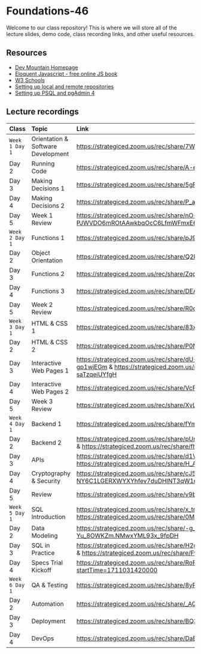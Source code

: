 # Foundations-46

Welcome to our class repository! This is where we will store all of the lecture slides, demo code, class recording links, and other useful resources.


## Resources

 - [Dev Mountain Homepage](https://ed.devmountain.com/)
 - [Eloquent Javascript - free online JS book](https://eloquentjavascript.net/)
 - [W3 Schools](https://www.w3schools.com/js/default.asp)
 - [Setting up local and remote repositories](https://strategiced.zoom.us/rec/share/V_cu70TfrRDC7dYEZ8TnqemIsUmLAXG7nh17DMiq0hTYX9HhYOgMXKQAOSQV-wwk.L-QOkNOisaO_Fop_)
 - [Setting up PSQL and pgAdmin 4](https://www.youtube.com/watch?v=qyDnO2IoZ2U&ab_channel=BradyBott)


## Lecture recordings

| Class | Topic     | Link                |
| :-------- | :------- | :------------------------- |
| `Week 1 Day 1` | Orientation & Software Development | https://strategiced.zoom.us/rec/share/7WjhgxE_nRrlL1uR6mHcvOKYOhWpkE3iYdQAlX3WdN2MLnpbrJ5d3Y9u1dwFEXFb.MA-SfMfS483DuluY |
| Day 2 | Running Code | https://strategiced.zoom.us/rec/share/A-enRf55X4NnGajykCm-tazF_bvLwRr3ZPKmLs4MIDVW7hLcifmrGr2dnJKUimyi.hhJhPGljQgTvsWsH |
| Day 3 | Making Decisions 1 | https://strategiced.zoom.us/rec/share/5gP3-rIAXD3tzry69jf_JrTJ64zEE004e8mKv-LgJ3qqQLfH2Rp3iz5_0Gg07Ac6.Q1rF3c8tgVdYSDVC |
| Day 4 | Making Decisions 2 | https://strategiced.zoom.us/rec/share/P_aJqLRUY-hmiPTnYSlLpdRAXh-LevuOB1_OUf2IQFoQ9KfJvNuII3iInNKoUlUK.5GzWBQY1NhdGtNJI |
| Day 5 | Week 1 Review | https://strategiced.zoom.us/rec/share/nO-JR5-cmKkgd--cb5EUddljMNrsb1-PJWVDO6mROtAAwkbqOcC6LfmWFmxE653M.rqVdkPKUsNbBFkGv |
| `Week 2 Day 1` | Functions 1 | https://strategiced.zoom.us/rec/share/pJ9EF8YVr6pS2fm6Z9FLFqqglIFyDoXkuGxmnOhrZtVFqShIBZIHjaYg3XMXQM0L.O_sRBDtL6OXqC4aQ |
| Day 2 | Object Orientation | https://strategiced.zoom.us/rec/share/Q2kKPnq5_cf2FFEeOo6Luuq5a95Xiz6QOA-dL5IrRLr3xoEoPC6-QXuFwvOndM_X.Ig_Tq9iLRada79xu |
| Day 3 | Functions 2 | https://strategiced.zoom.us/rec/share/ZqdkotgiaAC1l2vJiScJ-e0gsqWef_ucsODo_497Pp698q4nHU7k1qCx8NnrCrsU.0y2uR099T-tdwasT |
| Day 4 | Functions 3 | https://strategiced.zoom.us/rec/share/DEAmBniI9xDoQAI2yvL9BwbrSsVRof0KZkwPZAI-glwiEcS8WzPBeVXZAf0PpHnL.TSKpTo01u16iZqid |
| Day 5 | Week 2 Review | https://strategiced.zoom.us/rec/share/R0q88tkrqwuTFGs41hZIb7nwcU_j13OrC0mEsugBYCGMl9IxT9SeCtp7V4ecbh7G.UP5ay_uadY4O-EVQ |
| `Week 3 Day 1` | HTML & CSS 1 | https://strategiced.zoom.us/rec/share/83xwfQ5wdO_UWNOUsVKglkg5FvokBW2F1ZQt24NsgUIb9vdIwEwt6o8xwjE1auU.fGCFfQqseNSqBadd |
| Day 2 | HTML & CSS 2 | https://strategiced.zoom.us/rec/share/P0Nrwog25nB_N_S6f-M4FcmLg-wtj4k7_g5dzE4FOVfgZN16-aZUo9X5E0K_v-cz.Vjvs3P-LhQWkfpXF |
| Day 3 | Interactive Web Pages 1 | https://strategiced.zoom.us/rec/share/dU-XGZ5jHM1YtON7KoWgWbZSYokj3i2RrHZ7GzAF2OzXuw_mylzRXS2ZtglDLwzo.WK4BCBP-gp1wjEGm & https://strategiced.zoom.us/rec/share/loCNvD5q01TYs6-rNw_L3g0lkalHqHsyz_63_uRAEkUV_nJW7_XyY86_5xm8wYwL.AaR-saTzqeiUYfgH|
| Day 4 | Interactive Web Pages 2 | https://strategiced.zoom.us/rec/share/VcR_l82xSqF9XCpTc4XuqTny04mdy3UxXzZsCvBVtSSJZwQeB7uuK4x9dSlKSw.UbOtCuXt3h2a7X2C |
| Day 5 | Week 3 Review | https://strategiced.zoom.us/rec/share/XvLj9IeqM9V7-wkSYGCg34g99jRD03YvrSjVNKcl417rwHJ7cd2BVJZW7Q7dgwNZ.ID7ulPq5cm200cCV |
| `Week 4 Day 1` | Backend 1 | https://strategiced.zoom.us/rec/share/fYmVzHM1dXJzs19y2fVDwnu409lzENEQTwJI1YyhqVeKMunLvkKgKi6RQNb-41fG.t2jFqblORs0JOjA2 |
| Day 2 | Backend 2 | https://strategiced.zoom.us/rec/share/pUrA42DUcrh8EdyJYP0IoqcY9wQbDtRnJZo1XFuhtwAWMCyP8zvnaPnTcXoDE5JI.kfxPs2TV1MPTS-4F & https://strategiced.zoom.us/rec/share/fhMPI6vA_9uOGRr_vgGgA_8aoj7kFrfBXypv3mWVQ-pI-51guFhHdehlAVgDFrc7.9Nyq6tsEWc1VERMJ |
| Day 3 | APIs | https://strategiced.zoom.us/rec/share/d1VyRHuuMkINFcOt9GCtTCBwfDP5xI-1VWFZZgI-NIHQkQcujjaEOTvtSS8VFe_q.I-oTQamtHqZXqWA6 & https://strategiced.zoom.us/rec/share/H_APO1sM7Zgr6VLYdzh7_mvi0keUqoROlANL2mJypcabJFstUAEBBPIM8dr6_u5R.kNrNp2yM8bnHTqUS |
| Day 4 | Cryptography & Security | https://strategiced.zoom.us/rec/share/cJ5Vuk_LyuPWWDEi2w0HuPUT3vAi-NY6C1LGERXWYXYhfev7duDHlNT3qW1mgTLc.UuV_6S4PbarxZvBj |
| Day 5 | Review | https://strategiced.zoom.us/rec/share/v9bypPKcmQm7iZdCLlUG8qsOzoknJ0M1p_7PmLGKLUZH9O9xsLpAczdFQhBepqgE.9gS2njarRuCBaj7i |
| `Week 5 Day 1` | SQL Introduction | https://strategiced.zoom.us/rec/share/x_tm9Z3KClTsht2os2bSY4DaCM_FiQdV5BfiDnj6gO0C6Nbw5LeYciY1bLcL6qZT.MOok5wGQzIAiFEVm & https://strategiced.zoom.us/rec/share/0MgGUki4K-V1tq0PQSXoCKKwabFZjYwh-yB9C2wI6XhsMcVX_fqLvEy3ZlH6IcqH.MbSXJDbGHn8d8p2h |
| Day 2 | Data Modeling | https://strategiced.zoom.us/rec/share/-g_O92Elavklunm2_hmM86OgTJr_fSX9c3fJc8aHh3Nuw-yC7UnxCt-Yu_8OWKZm.NMwxYML93x_9fpDH |
| Day 3 | SQL in Practice | https://strategiced.zoom.us/rec/share/H2gc5STbXKWtSVBgSVQw_u9J_K_4VfnT1FQHNdI2CIpFZzPPkEkOpIFKFFEVHdpe.chOYqeWVJnCqjg2q & https://strategiced.zoom.us/rec/share/FyAdGgAkF48qLKHyy_5gqsoghslP9o_ePl3hgI1spyRYKOTB0HE7unQRSEtIFMxA.rZV4LgBN1IOBeLiV |
| Day 4 | Specs Trial Kickoff | https://strategiced.zoom.us/rec/share/RoFkUNb196swO-uV6PtYXsa7QNR4CgmspVCJbxxxE34I-LsjoTzPUPu3_r7zPOC4.lOPcdI7Brt4pIirx?startTime=1711031420000 |
| `Week 6 Day 1` | QA & Testing | https://strategiced.zoom.us/rec/share/8yRNL05pNu3perCP8pRQVWwo0ljw-Hw4nVC9aUk9rINHk_l9ac_nlwruBo812rhD.ZRu1QvIfWNowEH0m |
| Day 2 | Automation | https://strategiced.zoom.us/rec/share/_AQpKL2enRReZ7PfbclBJTqbPmYFptOKRbtJFNA2xQLhLUwjgKwR3t6Yv3ni49nY.kf9hphUU8YavusGd |
| Day 3 | Deployment | https://strategiced.zoom.us/rec/share/BQ3QtjcRGL8mg-cjqhNf4d4nIbehse_a6IOnP721b8_BOTvAHYWwUwbb7Me2IfOC.hfvkqfrjIDSFEf1I |
| Day 4 | DevOps | https://strategiced.zoom.us/rec/share/DaBzRv2H3H1tV2srOGVbX_ExtNP9sL4z5POoGnsrWNU604FpAysAjQqxYxUQ8rab.gY7BOfQZaXCuLkAA |